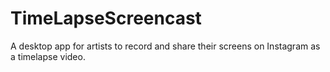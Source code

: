 # TimeLapseScreencast
A desktop app for artists to record and share their screens on Instagram as a timelapse video.
